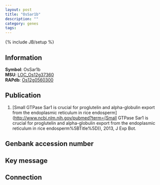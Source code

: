```yaml
---
layout: post
title: "OsSar1b"
description: ""
category: genes
tags: 
---
```

{% include JB/setup %}

## Information
__Symbol__: OsSar1b  
__MSU__: [LOC_Os12g37360](http://rice.plantbiology.msu.edu/cgi-bin/ORF_infopage.cgi?orf=LOC_Os12g37360)  
__RAPdb__: [Os12g0560300](http://rapdb.dna.affrc.go.jp/viewer/gbrowse_details/irgsp1?name=Os12g0560300)  

## Publication
1. [Small GTPase Sar1 is crucial for proglutelin and alpha-globulin export from the endoplasmic reticulum in rice endosperm](http://www.ncbi.nlm.nih.gov/pubmed?term=(Small GTPase Sar1 is crucial for proglutelin and alpha-globulin export from the endoplasmic reticulum in rice endosperm%5BTitle%5D)), 2013, J Exp Bot.

## Genbank accession number

## Key message

## Connection


